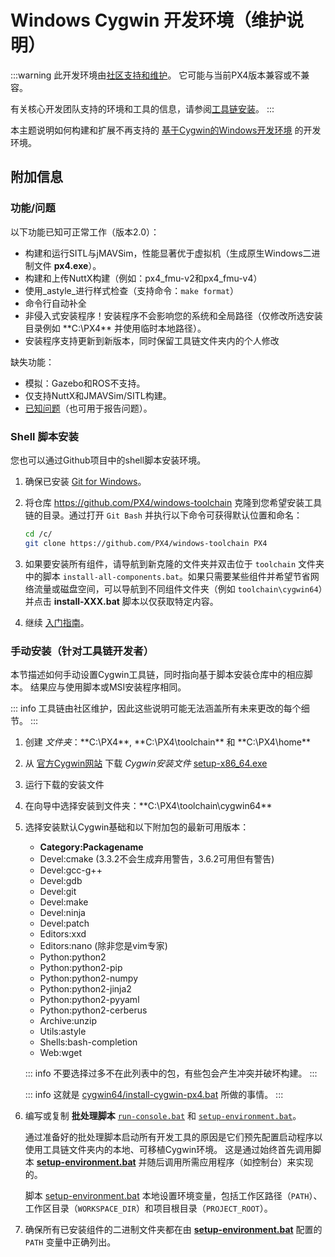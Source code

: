 # Windows Cygwin 开发环境（维护说明）

:::warning
此开发环境由[社区支持和维护](../advanced/community_supported_dev_env.md)。
它可能与当前PX4版本兼容或不兼容。

有关核心开发团队支持的环境和工具的信息，请参阅[工具链安装](../dev_setup/dev_env.md)。
:::

本主题说明如何构建和扩展不再支持的 [基于Cygwin的Windows开发环境](../dev_setup/dev_env_windows_cygwin.md) 的开发环境。

## 附加信息

### 功能/问题

以下功能已知可正常工作（版本2.0）：

- 构建和运行SITL与jMAVSim，性能显著优于虚拟机（生成原生Windows二进制文件 **px4.exe**）。
- 构建和上传NuttX构建（例如：px4_fmu-v2和px4_fmu-v4）
- 使用_astyle_进行样式检查（支持命令：`make format`）
- 命令行自动补全
- 非侵入式安装程序！安装程序不会影响您的系统和全局路径（仅修改所选安装目录例如 \*\*C:\PX4\*\* 并使用临时本地路径）。
- 安装程序支持更新到新版本，同时保留工具链文件夹内的个人修改

缺失功能：

- 模拟：Gazebo和ROS不支持。
- 仅支持NuttX和JMAVSim/SITL构建。
- [已知问题](https://github.com/orgs/PX4/projects/6)（也可用于报告问题）。

### Shell 脚本安装

您也可以通过Github项目中的shell脚本安装环境。

1. 确保已安装 [Git for Windows](https://git-scm.com/download/win)。
1. 将仓库 https://github.com/PX4/windows-toolchain 克隆到您希望安装工具链的目录。通过打开 `Git Bash` 并执行以下命令可获得默认位置和命名：

   ```sh
   cd /c/
   git clone https://github.com/PX4/windows-toolchain PX4
   ```

1. 如果要安装所有组件，请导航到新克隆的文件夹并双击位于 `toolchain` 文件夹中的脚本 `install-all-components.bat`。如果只需要某些组件并希望节省网络流量或磁盘空间，可以导航到不同组件文件夹（例如 `toolchain\cygwin64`）并点击 **install-XXX.bat** 脚本以仅获取特定内容。
1. 继续 [入门指南](../dev_setup/dev_env_windows_cygwin.md#getting-started)。

### 手动安装（针对工具链开发者）

本节描述如何手动设置Cygwin工具链，同时指向基于脚本安装仓库中的相应脚本。
结果应与使用脚本或MSI安装程序相同。

::: info
工具链由社区维护，因此这些说明可能无法涵盖所有未来更改的每个细节。
:::

1. 创建 _文件夹_：**C:\PX4\*\*, **C:\PX4\toolchain\*\* 和 \*\*C:\PX4\home\*\*
1. 从 [官方Cygwin网站](https://cygwin.com/install.html) 下载 _Cygwin安装文件_ [setup-x86_64.exe](https://cygwin.com/setup-x86_64.exe)
1. 运行下载的安装文件
1. 在向导中选择安装到文件夹：\*\*C:\PX4\toolchain\cygwin64\*\*
1. 选择安装默认Cygwin基础和以下附加包的最新可用版本：

   - **Category:Packagename**
   - Devel:cmake (3.3.2不会生成弃用警告，3.6.2可用但有警告)
   - Devel:gcc-g++
   - Devel:gdb
   - Devel:git
   - Devel:make
   - Devel:ninja
   - Devel:patch
   - Editors:xxd
   - Editors:nano (除非您是vim专家)
   - Python:python2
   - Python:python2-pip
   - Python:python2-numpy
   - Python:python2-jinja2
   - Python:python2-pyyaml
   - Python:python2-cerberus
   - Archive:unzip
   - Utils:astyle
   - Shells:bash-completion
   - Web:wget

   ::: info
   不要选择过多不在此列表中的包，有些包会产生冲突并破坏构建。
   :::

   ::: info
   这就是 [cygwin64/install-cygwin-px4.bat](https://github.com/MaEtUgR/PX4Toolchain/blob/master/toolchain/cygwin64/install-cygwin-px4.bat) 所做的事情。
   :::

1. 编写或复制 **批处理脚本** [`run-console.bat`](https://github.com/MaEtUgR/PX4Toolchain/blob/master/run-console.bat) 和 [`setup-environment.bat`](https://github.com/PX4/windows-toolchain/blob/master/toolchain/scripts/setup-environment.bat)。

   通过准备好的批处理脚本启动所有开发工具的原因是它们预先配置启动程序以使用工具链文件夹内的本地、可移植Cygwin环境。
   这是通过始终首先调用脚本 [**setup-environment.bat**](https://github.com/PX4/windows-toolchain/blob/master/toolchain/scripts/setup-environment.bat) 并随后调用所需应用程序（如控制台）来实现的。

   脚本 [setup-environment.bat](https://github.com/PX4/windows-toolchain/blob/master/toolchain/scripts/setup-environment.bat) 本地设置环境变量，包括工作区路径（`PATH`）、工作区目录（`WORKSPACE_DIR`）和项目根目录（`PROJECT_ROOT`）。

1. 确保所有已安装组件的二进制文件夹都在由 [**setup-environment.bat**](https://github.com/PX4/windows-toolchain/blob/master/toolchain/scripts/setup-environment.bat) 配置的 `PATH` 变量中正确列出。